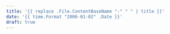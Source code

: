```yaml
---
title: '{{ replace .File.ContentBaseName "-" " " | title }}'
date: '{{ time.Format "2006-01-02" .Date }}'
draft: true
---
```

